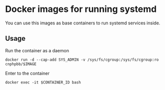 # Docker images for running systemd

You can use this images as base containers to run systemd services inside.

## Usage

Run the container as a daemon

`docker run -d --cap-add SYS_ADMIN -v /sys/fs/cgroup:/sys/fs/cgroup:ro cnphpbb/$IMAGE`

Enter to the container

`docker exec -it $CONTAINER_ID bash`